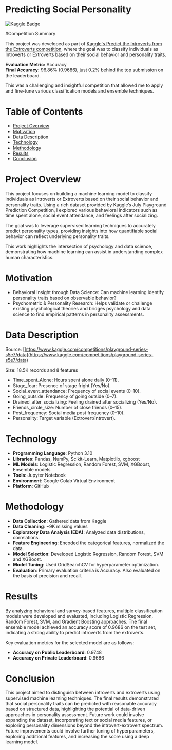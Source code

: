 # Predicting Social Personality
[![Kaggle Badge](https://img.shields.io/badge/Kaggle-Predicting_Social_Personality-brightgreen)](https://www.kaggle.com/competitions/playground-series-s5e7/overview)

#Competition Summary

This project was developed as part of [Kaggle's Predict the Introverts from the Extroverts competition](https://www.kaggle.com/competitions/playground-series-s5e7/overview), where the goal was to classify individuals as Introverts or Extroverts based on their social behavior and personality traits.

**Evaluation Metric:** Accuracy  
**Final Accuracy:** 96.86% (0.9686), just 0.2% behind the top submission on the leaderboard.

This was a challenging and insightful competition that allowed me to apply and fine-tune various classification models and ensemble techniques.

# Table of Contents
* [Project Overview](#project-overview)
* [Motivation](#motivation)
* [Data Description](#data-description)
* [Technology](#technology)
* [Methodology](#methodology)
* [Results](#results)
* [Conclusion](#conclusion)


# Project Overview
This project focuses on building a machine learning model to classify individuals as Introverts or Extroverts based on their social behavior and personality traits. Using a rich dataset provided by Kaggle’s July Playground Prediction Competition, I explored various behavioral indicators such as time spent alone, social event attendance, and feelings after socializing.

The goal was to leverage supervised learning techniques to accurately predict personality types, providing insights into how quantifiable social behavior can reflect underlying personality traits.

This work highlights the intersection of psychology and data science, demonstrating how machine learning can assist in understanding complex human characteristics.

# Motivation
* Behavioral Insight through Data Science: Can machine learning identify personality traits based on observable behavior?
* Psychometric & Personality Research: Helps validate or challenge existing psychological theories and bridges psychology and data science to find empirical patterns in personality assessments.

# Data Description
Source: [https://www.kaggle.com/competitions/playground-series-s5e7/data](https://www.kaggle.com/competitions/playground-series-s5e7/data)

Size: 18.5K records and 8 features

* Time_spent_Alone: Hours spent alone daily (0–11).
* Stage_fear: Presence of stage fright (Yes/No).
* Social_event_attendance: Frequency of social events (0–10).
* Going_outside: Frequency of going outside (0–7).
* Drained_after_socializing: Feeling drained after socializing (Yes/No).
* Friends_circle_size: Number of close friends (0–15).
* Post_frequency: Social media post frequency (0–10).
* Personality: Target variable (Extrovert/Introvert).

# Technology
* **Programming Language**: Python 3.10
* **Libraries**: Pandas, NumPy, Scikit-Learn, Matplotlib, xgboost
* **ML Models**: Logistic Regression, Random Forest, SVM, XGBoost, Ensemble models
* **Tools**: Jupyter Notebook
* **Environment**: Google Colab Virtual Environment 
* **Platform**: GitHub

# Methodology
* **Data Collection**: Gathered data from Kaggle 
* **Data Cleaning**: ~9K missing values
* **Exploratory Data Analysis (EDA)**: Analyzed data distributions, correlations.
* **Feature Engineering**: Encoded the categorical features, normalized the data.
* **Model Selection**: Developed Logistic Regression, Random Forest, SVM and XGBoost.
* **Model Tuning**: Used GridSearchCV for hyperparameter optimization.
* **Evaluation**: Primary evaluation criteria is Accuracy. Also evaluated on the basis of precision and recall.

# Results
By analyzing behavioral and survey-based features, multiple classification models were developed and evaluated, including Logistic Regression, Random Forest, SVM, and Gradient Boosting approaches. The final ensemble model achieved an accuracy score of 0.9686 on the test set, indicating a strong ability to predict introverts from the extroverts. 

Key evaluation metrics for the selected model are as follows:
* **Accuracy on Public Leaderboard**: 0.9748
* **Accuracy on Private Leaderboard**: 0.9686

# Conclusion
This project aimed to distinguish between introverts and extroverts using supervised machine learning techniques. 
The final results demonstrated that social personality traits can be predicted with reasonable accuracy based on structured data, highlighting the potential of data-driven approaches in personality assessment. 
Future work could involve expanding the dataset, incorporating text or social media features, or exploring personality dimensions beyond the introvert-extrovert spectrum. 
Future improvements could involve further tuning of hyperparameters, exploring additional features, and increasing the score using a deep learning model.

